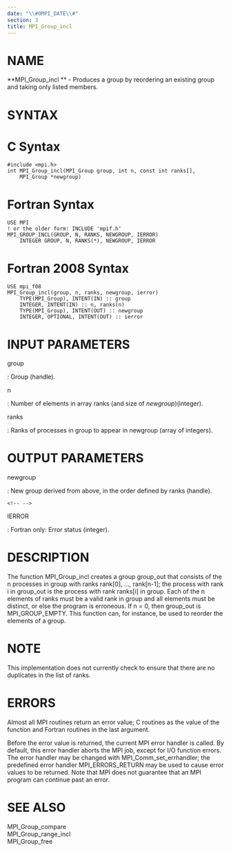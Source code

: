 ```yaml
---
date: "\\#OMPI_DATE\\#"
section: 3
title: MPI_Group_incl
---
```


NAME
====

**MPI_Group_incl ** - Produces a group by reordering an existing group
and taking only listed members.

SYNTAX
======

C Syntax
========

    #include <mpi.h>
    int MPI_Group_incl(MPI_Group group, int n, const int ranks[],
    	MPI_Group *newgroup)

Fortran Syntax
==============

    USE MPI
    ! or the older form: INCLUDE 'mpif.h'
    MPI_GROUP_INCL(GROUP, N, RANKS, NEWGROUP, IERROR)
    	INTEGER	GROUP, N, RANKS(*), NEWGROUP, IERROR

Fortran 2008 Syntax
===================

    USE mpi_f08
    MPI_Group_incl(group, n, ranks, newgroup, ierror)
    	TYPE(MPI_Group), INTENT(IN) :: group
    	INTEGER, INTENT(IN) :: n, ranks(n)
    	TYPE(MPI_Group), INTENT(OUT) :: newgroup
    	INTEGER, OPTIONAL, INTENT(OUT) :: ierror

INPUT PARAMETERS
================

group

:   Group (handle).

n

:   Number of elements in array ranks (and size of *newgroup*)(integer).

ranks

:   Ranks of processes in group to appear in newgroup (array of
    integers).

OUTPUT PARAMETERS
=================

newgroup

:   New group derived from above, in the order defined by ranks
    (handle).

```{=html}
<!-- -->
```

IERROR

:   Fortran only: Error status (integer).

DESCRIPTION
===========

The function MPI_Group_incl creates a group group_out that consists of
the n processes in group with ranks rank\[0\], \..., rank\[n-1\]; the
process with rank i in group_out is the process with rank ranks\[i\] in
group. Each of the n elements of ranks must be a valid rank in group and
all elements must be distinct, or else the program is erroneous. If n =
0, then group_out is MPI_GROUP_EMPTY. This function can, for instance,
be used to reorder the elements of a group.

NOTE
====

This implementation does not currently check to ensure that there are no
duplicates in the list of ranks.

ERRORS
======

Almost all MPI routines return an error value; C routines as the value
of the function and Fortran routines in the last argument.

Before the error value is returned, the current MPI error handler is
called. By default, this error handler aborts the MPI job, except for
I/O function errors. The error handler may be changed with
MPI_Comm_set_errhandler; the predefined error handler MPI_ERRORS_RETURN
may be used to cause error values to be returned. Note that MPI does not
guarantee that an MPI program can continue past an error.

SEE ALSO
========

MPI_Group_compare\
MPI_Group_range_incl\
MPI_Group_free

